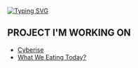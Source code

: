 [![Typing SVG](https://readme-typing-svg.herokuapp.com?color=%23C11A4EDD&size=25&vCenter=true&multiline=true&height=200&lines=Kenjii%239747;Cyberise;What+We+Eating+Today%3F)](https://git.io/typing-svg)

## PROJECT I'M WORKING ON

- <a href="cyberise.nl">Cyberise</a>
- <a href="https://play.google.com/store/apps/details?id=com.cyberise.whatweeatingtoday&hl=nl&ah=ORdgpIAGnCSb9EWwc70hCy_lpuc">What We Eating Today?</a>


<!--
**xKenjii/xKenjii** is a ✨ _special_ ✨ repository because its `README.md` (this file) appears on your GitHub profile.

Here are some ideas to get you started:

- 🔭 I’m currently working on ...
- 🌱 I’m currently learning ...
- 👯 I’m looking to collaborate on ...
- 🤔 I’m looking for help with ...
- 💬 Ask me about ...
- 📫 How to reach me: ...
- 😄 Pronouns: ...
- ⚡ Fun fact: ...
-->
